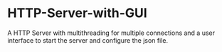 # HTTP-Server-with-GUI
A HTTP Server with multithreading for multiple connections and a user interface to start the server and configure the json file.
